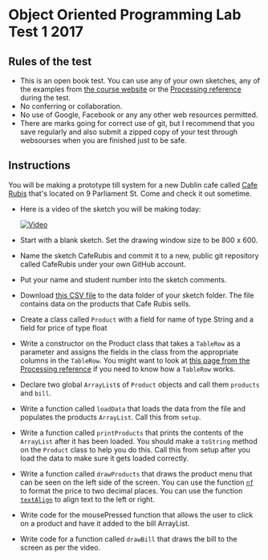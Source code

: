 # Object Oriented Programming Lab Test 1 2017

## Rules of the test
- This is an open book test. You can use any of your own sketches, any of the examples from [the course website](https://github.com/skooter500/OOP-2017-2018) or the [Processing reference](https://processing.org/reference/) during the test.
- No conferring or collaboration.
- No use of Google, Facebook or any any other web resources permitted.
- There are marks going for correct use of git, but I recommend that you save regularly and also submit a zipped copy of your test through websourses when you are finished just to be safe.

## Instructions

You will be making a prototype till system for a new Dublin cafe called [Cafe Rubis]() that's located on 9 Parliament St. Come and check it out sometime.

- Here is a video of the sketch you will be making today:

  [![Video](http://img.youtube.com/vi/J2kHSSFA4NU/0.jpg)](http://www.youtube.com/watch?v=J2kHSSFA4NU)

- Start with a blank sketch. Set the drawing window size to be 800 x 600.
- Name the sketch CafeRubis and commit it to a new, public git repository called CafeRubis under your own GitHub account.
- Put your name and student number into the sketch comments.
- Download [this CSV file](HabHYG15ly.csv) to the data folder of your sketch folder. The file contains data on the products that Cafe Rubis sells.

- Create a class called ```Product``` with a field for name of type String and a field for price of type float
- Write a constructor on the Product class that takes a ```TableRow``` as a parameter and assigns the fields in the class from the appropriate columns in the ```TableRow```. You might want to look at [this page from the Processing reference](https://processing.org/reference/TableRow.html) if you need to know how a ```TableRow``` works.
- Declare two global ```ArrayList```s of ```Product``` objects and call them ```products``` and ```bill```.
- Write a function called ```loadData``` that loads the data from the file and populates the products ```ArrayList```. Call this from ```setup```.
- Write a function called ```printProducts``` that prints the contents of the ```ArrayList``` after it has been loaded. You should make a ```toString``` method on the ```Product``` class to help you do this. Call this from setup after you load the data to make sure it gets loaded correctly.
- Write a function called ```drawProducts``` that draws the product menu that can be seen on the left side of the screen. You can use the function [```nf```]() to format the price to two decimal places. You can use the function [```textAlign```]() to align text to the left or right.
- Write code for the mousePressed function that allows the user to click on a product and have it added to the bill ArrayList.
- Write code for a function called ```drawBill``` that draws the bill to the screen as per the video. 
